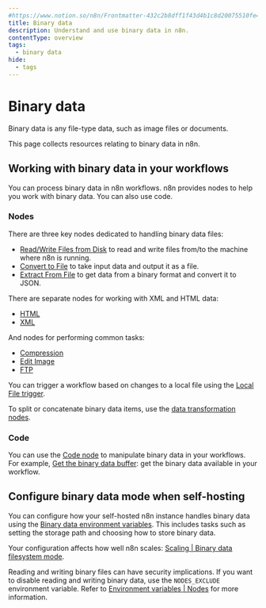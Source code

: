 ```yaml
---
#https://www.notion.so/n8n/Frontmatter-432c2b8dff1f43d4b1c8d20075510fe4
title: Binary data
description: Understand and use binary data in n8n.
contentType: overview
tags:
  - binary data
hide:
  - tags
---
```


# Binary data

Binary data is any file-type data, such as image files or documents.

This page collects resources relating to binary data in n8n.

## Working with binary data in your workflows

You can process binary data in n8n workflows. n8n provides nodes to help you work with binary data. You can also use code. 

### Nodes

There are three key nodes dedicated to handling binary data files:

- [Read/Write Files from Disk](/integrations/builtin/core-nodes/n8n-nodes-base.filesreadwrite/) to read and write files from/to the machine where n8n is running.
- [Convert to File](/integrations/builtin/core-nodes/n8n-nodes-base.converttofile/) to take input data and output it as a file.
- [Extract From File](/integrations/builtin/core-nodes/n8n-nodes-base.extractfromfile/) to get data from a binary format and convert it to JSON.

There are separate nodes for working with XML and HTML data:

* [HTML](/integrations/builtin/core-nodes/n8n-nodes-base.html/)
* [XML](/integrations/builtin/core-nodes/n8n-nodes-base.xml/)

And nodes for performing common tasks:

* [Compression](/integrations/builtin/core-nodes/n8n-nodes-base.compression/)
* [Edit Image](/integrations/builtin/core-nodes/n8n-nodes-base.editimage/)
* [FTP](/integrations/builtin/core-nodes/n8n-nodes-base.ftp/)

You can trigger a workflow based on changes to a local file using the [Local File trigger](/integrations/builtin/core-nodes/n8n-nodes-base.localfiletrigger/).

To split or concatenate binary data items, use the [data transformation nodes](/data/#data-transformation-nodes).

### Code

You can use the [Code node](/code/code-node/) to manipulate binary data in your workflows. For example, [Get the binary data buffer](/code/cookbook/code-node/get-binary-data-buffer/): get the binary data available in your workflow.


## Configure binary data mode when self-hosting

You can configure how your self-hosted n8n instance handles binary data using the [Binary data environment variables](/hosting/configuration/environment-variables/binary-data). This includes tasks such as setting the storage path and choosing how to store binary data.

Your configuration affects how well n8n scales: [Scaling | Binary data filesystem mode](/hosting/scaling/binary-data/).

Reading and writing binary files can have security implications. If you want to disable reading and writing binary data, use the `NODES_EXCLUDE` environment variable. Refer to [Environment variables | Nodes](/hosting/configuration/environment-variables/nodes/) for more information.
